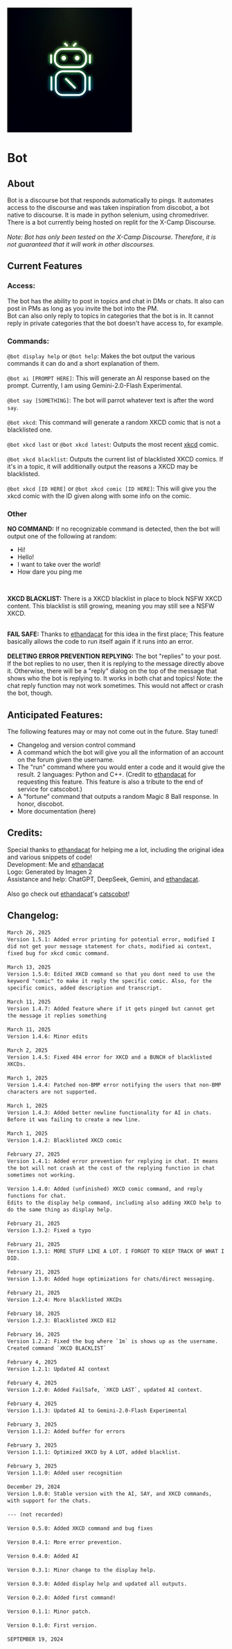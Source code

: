 ![](botpfp.jpg)

# Bot

## About
Bot is a discourse bot that responds automatically to pings. It automates access to the discourse and was taken inspiration from discobot, a bot native to discourse. It is made in python selenium, using chromedriver. <br>
There is a bot currently being hosted on replit for the X-Camp Discourse.
<br><br>
*Note: Bot has only been tested on the X-Camp Discourse. Therefore, it is not guaranteed that it will work in other discourses.*
## Current Features
### Access:
The bot has the ability to post in topics and chat in DMs or chats. It also can post in PMs as long as you invite the bot into the PM. <br>
Bot can also only reply to topics in categories that the bot is in. It cannot reply in private categories that the bot doesn't have access to, for example.
### Commands:
`@bot display help` or `@bot help`: Makes the bot output the various commands it can do and a short explanation of them.
<br><br>
`@bot ai [PROMPT HERE]`: This will generate an AI response based on the prompt. Currently, I am using Gemini-2.0-Flash Experimental. 
<br><br>
`@bot say [SOMETHING]`: The bot will parrot whatever text is after the word `say`.
<br><br>
`@bot xkcd`: This command will generate a random XKCD comic that is not a blacklisted one.
<br><br>
`@bot xkcd last` or `@bot xkcd latest`: Outputs the most recent [xkcd](https://xkcd.com) comic. 
<br><br>
`@bot xkcd blacklist`: Outputs the current list of blacklisted XKCD comics. If it's in a topic, it will additionally output the reasons a XKCD may be blacklisted.
<br><br>
`@bot xkcd [ID HERE]` or `@bot xkcd comic [ID HERE]`: This will give you the xkcd comic with the ID given along with some info on the comic.
### Other
**NO COMMAND:** If no recognizable command is detected, then the bot will output one of the following at random:
* Hi!
* Hello!
* I want to take over the world!
* How dare you ping me
<br>

**XKCD BLACKLIST:** There is a XKCD blacklist in place to block NSFW XKCD content. This blacklist is still growing, meaning you may still see a NSFW XKCD.
<br><br>

**FAIL SAFE:** Thanks to [ethandacat](https://github.com/ethandacat) for this idea in the first place; This feature basically allows the code to run itself again if it runs into an error. 
<br><br>
**DELETING ERROR PREVENTION**
**REPLYING:** The bot "replies" to your post. If the bot replies to no user, then it is replying to the message directly above it. Otherwise, there will be a "reply" dialog on the top of the message that shows who the bot is replying to. It works in both chat and topics! Note: the chat reply function may not work sometimes. This would not affect or crash the bot, though.

## Anticipated Features:
The following features may or may not come out in the future. Stay tuned!
* Changelog and version control command
* A command which the bot will give you all the information of an account on the forum given the username.
* The "run" command where you would enter a code and it would give the result. 2 languages: Python and C++. (Credit to [ethandacat](https://github.com/ethandacat) for requesting this feature. This feature is also a tribute to the end of service for catscobot.)
* A "fortune" command that outputs a random Magic 8 Ball response. In honor, discobot.
* More documentation (here)

## Credits:
Special thanks to [ethandacat](https://github.com/ethandacat) for helping me a lot, including the original idea and various snippets of code!
<br>
Development: Me and [ethandacat](https://github.com/ethandacat)
<br>
Logo: Generated by Imagen 2
<br>
Assistance and help: ChatGPT, DeepSeek, Gemini, and [ethandacat](https://github.com/ethandacat).
<br><br>
Also go check out [ethandacat](https://github.com/ethandacat)'s [catscobot](https://github.com/ethandacat/catscobott)!

## Changelog:
```
March 26, 2025
Version 1.5.1: Added error printing for potential error, modified I did not get your message statement for chats, modified ai context, fixed bug for xkcd comic command.

March 13, 2025
Version 1.5.0: Edited XKCD command so that you dont need to use the keyword "comic" to make it reply the specific comic. Also, for the specific comics, added description and transcript. 

March 11, 2025
Version 1.4.7: Added feature where if it gets pinged but cannot get the message it replies something

March 11, 2025
Version 1.4.6: Minor edits

March 2, 2025
Version 1.4.5: Fixed 404 error for XKCD and a BUNCH of blacklisted XKCDs.

March 1, 2025
Version 1.4.4: Patched non-BMP error notifying the users that non-BMP characters are not supported.

March 1, 2025
Version 1.4.3: Added better newline functionality for AI in chats. Before it was failing to create a new line.

March 1, 2025
Version 1.4.2: Blacklisted XKCD comic

February 27, 2025
Version 1.4.1: Added error prevention for replying in chat. It means the bot will not crash at the cost of the replying function in chat sometimes not working.

Version 1.4.0: Added (unfinished) XKCD comic command, and reply functions for chat. 
Edits to the display help command, including also adding XKCD help to do the same thing as display help.

February 21, 2025
Version 1.3.2: Fixed a typo

February 21, 2025
Version 1.3.1: MORE STUFF LIKE A LOT. I FORGOT TO KEEP TRACK OF WHAT I DID.

February 21, 2025
Version 1.3.0: Added huge optimizations for chats/direct messaging.

February 21, 2025
Version 1.2.4: More blacklisted XKCDs

February 18, 2025
Version 1.2.3: Blacklisted XKCD 812

February 16, 2025
Version 1.2.2: Fixed the bug where `1m` is shows up as the username. Created command `XKCD BLACKLIST`

February 4, 2025
Version 1.2.1: Updated AI context

February 4, 2025
Version 1.2.0: Added FailSafe, `XKCD LAST`, updated AI context. 

February 4, 2025
Version 1.1.3: Updated AI to Gemini-2.0-Flash Experimental

February 3, 2025
Version 1.1.2: Added buffer for errors

February 3, 2025
Version 1.1.1: Optimized XKCD by A LOT, added blacklist.

February 3, 2025
Version 1.1.0: Added user recognition

December 29, 2024
Version 1.0.0: Stable version with the AI, SAY, and XKCD commands, with support for the chats.

--- (not recorded)

Version 0.5.0: Added XKCD command and bug fixes

Version 0.4.1: More error prevention.

Version 0.4.0: Added AI

Version 0.3.1: Minor change to the display help.

Version 0.3.0: Added display help and updated all outputs.

Version 0.2.0: Added first command!

Version 0.1.1: Minor patch.

Version 0.1.0: First version. 

SEPTEMBER 19, 2024
```
